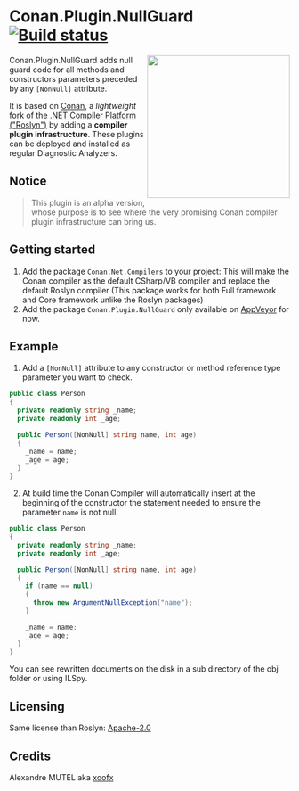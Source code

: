 # Conan.Plugin.NullGuard  [![Build status](https://ci.appveyor.com/api/projects/status/ov3kvojeu4s5ymxc/branch/master?svg=true)](https://ci.appveyor.com/project/lecaillon/conan-plugin-nullguard)

<img align="right" width="256px" height="256px" src="https://raw.githubusercontent.com/conan-roslyn/Conan/master/img/conan.png">

Conan.Plugin.NullGuard adds null guard code for all methods and constructors parameters preceded by any `[NonNull]` attribute.

It is based on [Conan](https://github.com/conan-roslyn/Conan), a _lightweight_ fork of the [.NET Compiler Platform ("Roslyn")](https://github.com/dotnet/roslyn/) by adding a **compiler plugin infrastructure**. These plugins can be deployed and installed as regular Diagnostic Analyzers.

## Notice

> This plugin is an alpha version, whose purpose is to see where the very promising Conan compiler plugin infrastructure can bring us.

## Getting started

1. Add the package `Conan.Net.Compilers` to your project: This will make the Conan compiler as the default CSharp/VB compiler and replace the default Roslyn compiler (This package works for both Full framework and Core framework unlike the Roslyn packages)
2. Add the package `Conan.Plugin.NullGuard` only available on [AppVeyor](https://ci.appveyor.com/project/lecaillon/conan-plugin-nullguard/build/artifacts) for now.

## Example

1. Add a `[NonNull]` attribute to any constructor or method reference type parameter you want to check.

```c#
public class Person
{
  private readonly string _name;
  private readonly int _age;

  public Person([NonNull] string name, int age)
  {
    _name = name;
    _age = age;
  }
}
```

2. At build time the Conan Compiler will automatically insert at the beginning of the constructor the statement needed to ensure the parameter `name` is not null.

```c#
public class Person
{
  private readonly string _name;
  private readonly int _age;

  public Person([NonNull] string name, int age)
  {
    if (name == null)
    {
      throw new ArgumentNullException("name");
    }

    _name = name;
    _age = age;
  }
}
```

You can see rewritten documents on the disk in a sub directory of the obj folder or using ILSpy.

## Licensing

Same license than Roslyn: [Apache-2.0](roslyn/License.txt)

## Credits

Alexandre MUTEL aka [xoofx](http://xoofx.com)
